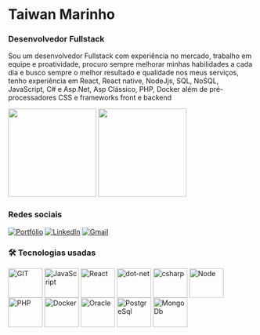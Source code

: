 # Taiwan Marinho
### Desenvolvedor Fullstack

<p>
Sou um desenvolvedor Fullstack com experiência no mercado, trabalho em equipe e proatividade, procuro sempre melhorar minhas habilidades a cada dia e busco sempre o melhor resultado e qualidade nos meus serviços, tenho experiência em React, React native, NodeJjs, SQL, NoSQL, JavaScript, C# e Asp.Net, Asp Clássico, PHP, Docker além de pré-processadores CSS e frameworks front e backend
</p>

<div>
<img height="180em" src="https://github-readme-stats.vercel.app/api?username=taiwan9&show_icons=true&theme=dark" />
<img height="180em" src="https://github-readme-stats.vercel.app/api/top-langs/?username=taiwan9&layout=compact&theme=dark" />
</div>

### Redes sociais

[![Portfólio](https://img.shields.io/badge/Profile%20Visitors-172B4D?style=for-the-badge&logo=Opsgenie&logoColor=white)](https://taiwanmarinhocl.netlify.app/)
[![LinkedIn](https://img.shields.io/badge/LinkedIn-0077B5?style=for-the-badge&logo=linkedin&logoColor=white)](https://www.linkedin.com/in/taiwan-marinho-de-carvalho-313116110/)
[![Gmail](https://img.shields.io/badge/Gmail-D14836?style=for-the-badge&logo=gmail&logoColor=white)](https://mail.google.com/mail/u/0/?tab=rm&ogbl#inbox)
[![]()]()

### 🛠️ Tecnologias usadas
<div>
           
  <img align="center" alt="GIT" height="60" width="70" src="https://cdn.jsdelivr.net/gh/devicons/devicon@latest/icons/git/git-original.svg" />
  <img align="center" alt="JavaScript" height="60" width="70" src="https://cdn.jsdelivr.net/gh/devicons/devicon/icons/javascript/javascript-plain.svg"/>
  <img align="center" alt="React" height="60" width="70" src="https://cdn.jsdelivr.net/gh/devicons/devicon/icons/react/react-original.svg"/>
  
 
<img align="center" alt="dot-net" height="60" width="70"  src="https://cdn.jsdelivr.net/gh/devicons/devicon/icons/dotnetcore/dotnetcore-original.svg" />
<img align="center" alt="csharp" height="60" width="70"  src="https://cdn.jsdelivr.net/gh/devicons/devicon/icons/csharp/csharp-original.svg" />
<img align="center" alt="Node" height="60" width="70"  src="https://cdn.jsdelivr.net/gh/devicons/devicon/icons/nodejs/nodejs-plain-wordmark.svg" />
<img align="center" alt="PHP" height="60" width="70" src="https://cdn.jsdelivr.net/gh/devicons/devicon@latest/icons/php/php-original.svg" />

<img align="center" alt="Docker" height="60" width="70" src="https://cdn.jsdelivr.net/gh/devicons/devicon@latest/icons/docker/docker-original.svg" />

<img align="center" alt="Oracle" height="60" width="70" src="https://cdn.jsdelivr.net/gh/devicons/devicon@latest/icons/oracle/oracle-original.svg" /> 
<img align="center" alt="PostgreSql" height="60" width="70" src="https://cdn.jsdelivr.net/gh/devicons/devicon/icons/postgresql/postgresql-plain.svg"/>
<img align="center" alt="MongoDb" height="60" width="70" src="https://cdn.jsdelivr.net/gh/devicons/devicon/icons/mongodb/mongodb-original.svg"/>

     
</div>
